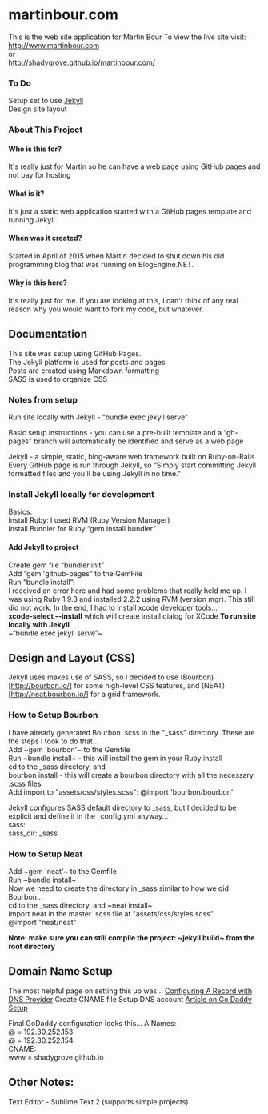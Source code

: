# martinbour.com
This is the web site application for Martin Bour
To view the live site visit:  
http://www.martinbour.com  
or  
http://shadygrove.github.io/martinbour.com/

### To Do
Setup set to use [Jekyll](http://www.jekyllrb.com)  
Design site layout

### About This Project

#### Who is this for?
It's really just for Martin so he can have a web page using GitHub pages and not pay for hosting

#### What is it?
It's just a static web application started with a GitHub pages template and running Jekyll

#### When was it created?
Started in April of 2015 when Martin decided to shut down his old programming blog that was running on BlogEngine.NET.

#### Why is this here?
It's really just for me.  If you are looking at this, I can't think of any real reason why you would want to fork my code, but whatever.

Documentation
-------------
This site was setup using GitHub Pages.  
The Jekyll platform is used for posts and pages  
Posts are created using Markdown formatting  
SASS is used to organize CSS  

### Notes from setup
Run site locally with Jekyll  - “bundle exec jekyll serve”

Basic setup instructions - you can use a pre-built template and a “gh-pages” branch will automatically be identified and serve as a web page

Jekyll - a simple, static, blog-aware web framework built on Ruby-on-Rails
Every GitHub page is run through Jekyll, so “Simply start committing Jekyll formatted files and you'll be using Jekyll in no time.”

### Install Jekyll locally for development
Basics:  
Install Ruby: I used RVM (Ruby Version Manager)  
Install Bundler for Ruby “gem install bundler”  
#### Add Jekyll to project  
Create gem file “bundler init”  
Add “gem 'github-pages” to the GemFile  
Run “bundle install”:  
I received an error here and had some problems that really held me up.  I was using Ruby 1.9.3 and installed 2.2.2 using RVM (version mgr).  This still did not work.  In the end, I had to install xcode developer tools…  
**xcode-select --install** which will create install dialog for XCode
**To run site locally with Jekyll**  
~“bundle exec jekyll serve”~

## Design and Layout (CSS)
Jekyll uses makes use of SASS, so I decided to use (Bourbon)[http://bourbon.io/] for some high-level CSS features, and (NEAT)[http://neat.bourbon.io/] for a grid framework.

### How to Setup Bourbon
I have already generated Bourbon .scss in the "_sass" directory.  These are the steps I took to do that...  
Add ~gem 'bourbon'~ to the Gemfile  
Run ~bundle install~ - this will install the gem in your Ruby install  
cd to the _sass directory, and  
bourbon install - this will create a bourbon directory with all the necessary .scss files  
Add import to "assets/css/styles.scss": @import 'bourbon/bourbon'  

Jekyll configures SASS default directory to _sass, but I decided to be explicit and define it in the _config.yml anyway...  
sass:  
   sass_dir: _sass

### How to Setup Neat
Add ~gem 'neat'~ to the Gemfile  
Run ~bundle install~  
Now we need to create the directory in _sass similar to how we did Bourbon...  
cd to the _sass directory, and ~neat install~  
Import neat in the master .scss file at "assets/css/styles.scss"  
@import "neat/neat"

**Note: make sure you can still compile the project: ~jekyll build~ from the root directory**

## Domain Name Setup
The most helpful page on setting this up was…
[Configuring A Record with DNS Provider](https://help.github.com/articles/tips-for-configuring-an-a-record-with-your-dns-provider/)
Create CNAME file
Setup DNS account 
[Article on Go Daddy Setup]( https://medium.com/@LovettLovett/github-pages-godaddy-f0318c2f25a)

Final GoDaddy configuration looks this…
A Names:  
@ = 192.30.252.153  
@ = 192.30.252.154  
CNAME:  
www = shadygrove.github.io

## Other Notes:
Text Editor - Sublime Text 2 (supports simple projects)

